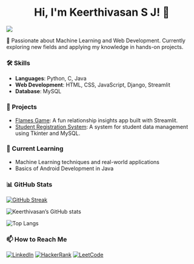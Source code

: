 <div align = "center">
  <h1>Hi, I'm Keerthivasan S J! 👋</h1>
</div>

![](https://komarev.com/ghpvc/?username=Keerthivasan-s-j&color=brightgreen)

👀 Passionate about Machine Learning and Web Development. Currently exploring new fields and applying my knowledge in hands-on projects.

### 🛠 Skills
- **Languages**: Python, C, Java
- **Web Development**: HTML, CSS, JavaScript, Django, Streamlit
- **Database**: MySQL


### 🚀 Projects
- [Flames Game](https://flames-game.streamlit.app): A fun relationship insights app built with Streamlit.
- [Student Registration System](https://github.com/Keerthivasan-s-j/student_registration_system.git): A system for student data management using Tkinter and MySQL.

### 🌱 Current Learning
- Machine Learning techniques and real-world applications
- Basics of Android Development in Java

### 📊 GitHub Stats
[![GitHub Streak](https://streak-stats.demolab.com?user=Keerthivasan-s-j&theme=rising-sun&border_radius=16)](https://git.io/streak-stats)

![Keerthivasan’s GitHub stats](https://github-readme-stats.vercel.app/api?username=Keerthivasan-s-j&show_icons=true&theme=radical)

![Top Langs](https://github-readme-stats.vercel.app/api/top-langs/?username=Keerthivasan-s-j&layout=compact&theme=tokyonight)

### 📫 How to Reach Me
<a href="https://www.linkedin.com/in/keerthivasansj/" target="_blank"><img src="https://img.shields.io/badge/LinkedIn-0077B5?style=for-the-badge&logo=linkedin&logoColor=white" alt="LinkedIn"></a>
<a href="https://www.hackerrank.com/profile/Keerthivasansj" target="_blank"><img src="https://img.shields.io/badge/-Hackerrank-2EC866?style=for-the-badge&logo=HackerRank&logoColor=white" alt="HackerRank"></a>
<a href="https://leetcode.com/u/Keerthivasansj/" target="_blank"><img src="https://img.shields.io/badge/-LeetCode-FFA116?style=for-the-badge&logo=LeetCode&logoColor=black" alt="LeetCode"></a>

<!---
Keerthivasan-s-j/Keerthivasan-s-j is a ✨ special ✨ repository because its `README.md` (this file) appears on your GitHub profile.
You can click the Preview link to take a look at your changes.
--->
